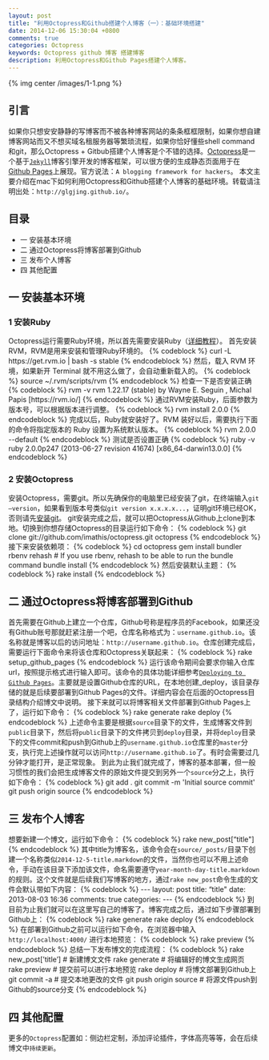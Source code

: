 ```yaml
---
layout: post
title: "利用Octopress和Github搭建个人博客（一）：基础环境搭建"
date: 2014-12-06 15:30:04 +0800
comments: true
categories: Octopress
keywords: Octopress github 博客 搭建博客
description: 利用Octopress和Github Pages搭建个人博客。
---
```

{% img center /images/1-1.png %}
<h2>引言</h2>
如果你只想安安静静的写博客而不被各种博客网站的条条框框限制，如果你想自建博客网站而又不想买域名租服务器等繁琐流程，如果你恰好懂些shell command和git，那么Octopress + Gitbub搭建个人博客是个不错的选择。<a href="http://octopress.org/">Octopress</a>是一个基于<a href="https://github.com/jekyll/jekyll"><code>Jekyll</code></a>博客引擎开发的博客框架，可以很方便的生成静态页面用于在<a href="https://pages.github.com/">Github Pages</a>上展现。官方说法：<code>A blogging framework for hackers</code>。
本文主要介绍在mac下如何利用Octopress和Github搭建个人博客的基础环境。转载请注明出处：<code>http://glgjing.github.io/</code>。<!-- more -->
<h2>目录</h2>
<ul>
  <li>一 安装基本环境</li>
  <li>二 通过Octopress将博客部署到Github</li>
  <li>三 发布个人博客</li>
  <li>四 其他配置</li>
</ul>
<h2>一 安装基本环境</h2>
<h3>1 安装Ruby</h3>
Octopress运行需要Ruby环境，所以首先需要安装Ruby（<a href=“https://ruby-china.org/wiki/install_ruby_guide”>详细教程</a>）。
首先安装RVM，RVM是用来安装和管理Ruby环境的。
{% codeblock %}
curl -L https://get.rvm.io | bash -s stable
{% endcodeblock %}
然后，载入 RVM 环境，如果新开 Terminal 就不用这么做了，会自动重新载入的。
{% codeblock %}
source ~/.rvm/scripts/rvm
{% endcodeblock %}
检查一下是否安装正确
{% codeblock %}
rvm -v
rvm 1.22.17 (stable) by Wayne E. Seguin <wayneeseguin@gmail.com>, Michal Papis <mpapis@gmail.com> [https://rvm.io/]
{% endcodeblock %}
通过RVM安装Ruby，后面参数为版本号，可以根据版本进行调整。
{% codeblock %}
rvm install 2.0.0
{% endcodeblock %}
完成以后，Ruby就安装好了。RVM 装好以后，需要执行下面的命令将指定版本的 Ruby 设置为系统默认版本。
{% codeblock %}
rvm 2.0.0 --default
{% endcodeblock %}
测试是否设置正确
{% codeblock %}
ruby -v
ruby 2.0.0p247 (2013-06-27 revision 41674) [x86_64-darwin13.0.0]
{% endcodeblock %}

<h3>2 安装Octopress</h3>
安装Octopress，需要git。所以先确保你的电脑里已经安装了git，在终端输入<code>git —version</code>，如果看到版本号类似<code>git version x.x.x.x...</code>，证明git环境已经OK，否则请先<a href="http://git-scm.com/">安装git</a>。
git安装完成之后，就可以把Octopress从Github上clone到本地。切换到你想存储Octopress的目录运行如下命令：
{% codeblock %}
git clone git://github.com/imathis/octopress.git octopress
{% endcodeblock %}
接下来安装依赖项：
{% codeblock %}
cd octopress
gem install bundler
rbenv rehash # If you use rbenv, rehash to be able to run the bundle command
bundle install
{% endcodeblock %}
然后安装默认主题：
{% codeblock %}
rake install
{% endcodeblock %}

<h2>二 通过Octopress将博客部署到Github</h2>
首先需要在Github上建立一个仓库，Github号称是程序员的Facebook，如果还没有Github账号那就赶紧注册一个吧，仓库名称格式为：<code>username.github.io</code>。该名称就是博客以后的访问地址：<code>http://username.github.io</code>。仓库创建完成后，需要运行下面命令来将该仓库和Octopress关联起来：
{% codeblock %}
rake setup_github_pages
{% endcodeblock %}
运行该命令期间会要求你输入仓库url，按照提示格式进行输入即可。该命令的具体功能详细参考<a href="http://octopress.org/docs/deploying/github/"><code>Deploying to Github Pages</code></a>。主要就是设置Github仓库的URL，在本地创建_deploy，该目录存储的就是后续要部署到Github Pages的文件。详细内容会在后面的Octopress目录结构介绍博文中说明。
接下来就可以将博客相关文件部署到Github Pages上了，运行如下命令：
{% codeblock %}
rake generate
rake deploy
{% endcodeblock %}
上述命令主要是根据<code>source</code>目录下的文件，生成博客文件到<code>public</code>目录下，然后将<code>public</code>目录下的文件拷贝到<code>deploy</code>目录，并将<code>deploy</code>目录下的文件commit和push到Github上的<code>username.github.io</code>仓库里的<code>master</code>分支，执行完上述操作就可以访问<code>http://username.github.io</code>了。有时会需要过几分钟才能打开，是正常现象。
到此为止我们就完成了，博客的基本部署，但一般习惯性的我们会把生成博客文件的原始文件提交到另外一个<code>source</code>分之上，执行如下命令：
{% codeblock %}
git add .
git commit -m 'Initial source commit'
git push origin source
{% endcodeblock %}

<h2>三 发布个人博客</h2>
想要新建一个博文，运行如下命令：
{% codeblock %}
rake new_post[“title"]
{% endcodeblock %}
其中title为博客名，该命令会在<code>source/_posts/</code>目录下创建一个名称类似<code>2014-12-5-title.markdown</code>的文件，当然你也可以不用上述命令，手动在该目录下添加该文件，命名需要遵守<code>year-month-day-title.markdown</code>的规则。这个文件就是后续我们写博客的地方，通过<code>rake new_post</code>命令生成的文件会默认带如下内容：
{% codeblock %}
---
layout: post
title: “title"
date: 2013-08-03 16:36
comments: true
categories:
---
{% endcodeblock %}
到目前为止我们就可以在这里写自己的博客了。博客完成之后，通过如下步骤部署到Github上：
{% codeblock %}
rake generate
rake deploy
{% endcodeblock %}
在部署到Github之前可以运行如下命令，在浏览器中输入<code>http://localhost:4000/</code> 进行本地预览：
{% codeblock %}
rake preview
{% endcodeblock %}
总结一下发布博文的完成流程：
{% codeblock %}
rake new_post[’title’]     # 新建博文文件
rake generate              # 将编辑好的博文生成网页
rake preview               # 提交前可以进行本地预览
rake deploy                # 将博文部署到Github上
git commit -a              # 提交本地更改的文件
git push origin source     # 将源文件push到Github的source分支
{% endcodeblock %}
<h2>四 其他配置</h2>
更多的<code>Octopress</code>配置如：侧边栏定制，添加评论插件，字体高亮等等，会在后续博文中<code>持续更新</code>。


